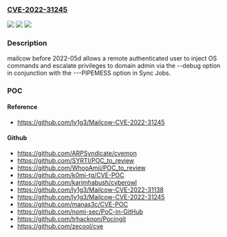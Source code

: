 ### [CVE-2022-31245](https://cve.mitre.org/cgi-bin/cvename.cgi?name=CVE-2022-31245)
![](https://img.shields.io/static/v1?label=Product&message=n%2Fa&color=blue)
![](https://img.shields.io/static/v1?label=Version&message=n%2Fa&color=blue)
![](https://img.shields.io/static/v1?label=Vulnerability&message=n%2Fa&color=brighgreen)

### Description

mailcow before 2022-05d allows a remote authenticated user to inject OS commands and escalate privileges to domain admin via the --debug option in conjunction with the ---PIPEMESS option in Sync Jobs.

### POC

#### Reference
- https://github.com/ly1g3/Mailcow-CVE-2022-31245

#### Github
- https://github.com/ARPSyndicate/cvemon
- https://github.com/SYRTI/POC_to_review
- https://github.com/WhooAmii/POC_to_review
- https://github.com/k0mi-tg/CVE-POC
- https://github.com/karimhabush/cyberowl
- https://github.com/ly1g3/Mailcow-CVE-2022-31138
- https://github.com/ly1g3/Mailcow-CVE-2022-31245
- https://github.com/manas3c/CVE-POC
- https://github.com/nomi-sec/PoC-in-GitHub
- https://github.com/trhacknon/Pocingit
- https://github.com/zecool/cve

